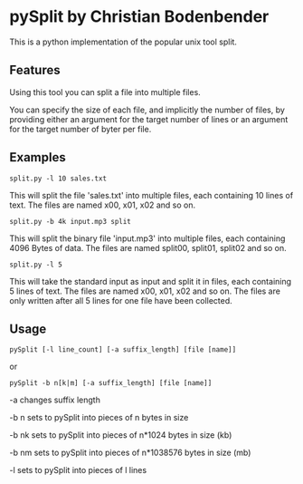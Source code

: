 # pySplit by Christian Bodenbender

This is a python implementation of the popular unix tool split. 

## Features

Using this tool you can split a file into multiple files.

You can specify the size of each file, and implicitly the number of files, by providing either an argument for the target number of lines or an argument for the target number of byter per file.

## Examples

```
split.py -l 10 sales.txt
```
This will split the file 'sales.txt' into multiple files, each containing 10 lines of text. The files are named x00, x01, x02 and so on. 

```
split.py -b 4k input.mp3 split
```
This will split the binary file 'input.mp3' into multiple files, each containing 4096 Bytes of data. The files are named split00, split01, split02 and so on.

```
split.py -l 5
```
This will take the standard input as input and split it in files, each containing 5 lines of text. The files are named x00, x01, x02 and so on. The files are only written after all 5 lines for one file have been collected.

## Usage

```
pySplit [-l line_count] [-a suffix_length] [file [name]]
```
or
```
pySplit -b n[k|m] [-a suffix_length] [file [name]]
```

-a        changes suffix length

-b n      sets to pySplit into pieces of n bytes in size

-b nk     sets to pySplit into pieces of n*1024 bytes in size (kb)

-b nm     sets to pySplit into pieces of n*1038576 bytes in size (mb)

-l        sets to pySplit into pieces of l lines